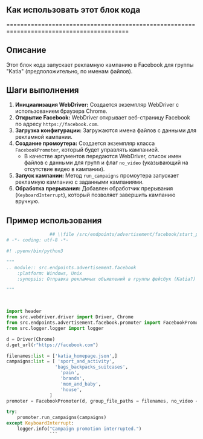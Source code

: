 ## Как использовать этот блок кода
=========================================================================================

Описание
-------------------------
Этот блок кода запускает рекламную кампанию в Facebook для группы "Katia" (предположительно, по именам файлов).

Шаги выполнения
-------------------------
1. **Инициализация WebDriver:** Создается экземпляр WebDriver с использованием браузера Chrome.
2. **Открытие Facebook:** WebDriver открывает веб-страницу Facebook по адресу `https://facebook.com`.
3. **Загрузка конфигурации:** Загружаются имена файлов с данными для рекламной кампании.
4. **Создание промоутера:** Создается экземпляр класса `FacebookPromoter`, который будет управлять кампанией. 
   - В качестве аргументов передаются WebDriver, список имен файлов с данными для групп и флаг `no_video` (указывающий на отсутствие видео в кампании).
5. **Запуск кампании:** Метод `run_campaigns` промоутера запускает рекламную кампанию с заданными кампаниями.
6. **Обработка прерывания:**  Добавлен обработчик прерывания (`KeyboardInterrupt`), который позволяет завершить кампанию вручную.

Пример использования
-------------------------

```python
                ## \\file /src/endpoints/advertisement/facebook/start_posting_katia.py
# -*- coding: utf-8 -*-

#! .pyenv/bin/python3

"""
.. module:: src.endpoints.advertisement.facebook 
	:platform: Windows, Unix
	:synopsis: Отправка рекламных объявлений в группы фейсбук (Katia?)

"""



import header 
from src.webdriver.driver import Driver, Chrome
from src.endpoints.advertisement.facebook.promoter import FacebookPromoter
from src.logger.logger import logger

d = Driver(Chrome)
d.get_url(r"https://facebook.com")

filenames:list = ['katia_homepage.json',]
campaigns:list = [ 'sport_and_activity',
                  'bags_backpacks_suitcases',
                    'pain',
                    'brands',
                    'mom_and_baby',
                    'house',
                ]
promoter = FacebookPromoter(d, group_file_paths = filenames, no_video = False)

try:
    promoter.run_campaigns(campaigns)
except KeyboardInterrupt:
    logger.info("Campaign promotion interrupted.")
                ```